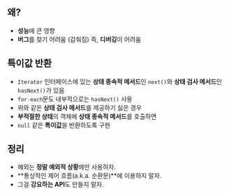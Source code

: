 ## 왜?

- **성능**에 큰 영향
- **버그**를 찾기 어려움 (감춰짐)
  즉, **디버깅**이 어려움

## 특이값 반환

- `Iterator` 인터페이스에 있는 **상태 종속적 메서드**인 `next()`와 **상태 검사 메서드**인 `hasNext()`가 있음
- `for-each`문도 내부적으로는 `hasNext()` 사용
- 위와 같은 **상태 검사 메서드**를 제공하기 싫은 경우
- **부적절한 상태**의 객체에 **상태 종속적 메서드**를 호출하면
- `null` 같은 **특이값**을 반환하도록 구현

## 정리

- 예외는 **정말 예외적 상황**에만 사용하자.
- **통상적인 제어 흐름(a.k.a. 순환문)**에 이용하지 말자.
- 그걸 **강요하는 API**도 만들지 말자.